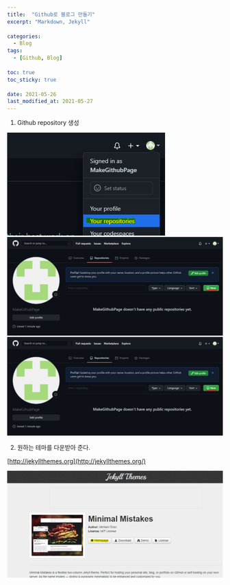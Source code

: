 ```yaml
---
title:  "Github로 블로그 만들기"
excerpt: "Markdown, Jekyll"

categories:
  - Blog
tags:
  - [Github, Blog]

toc: true
toc_sticky: true
 
date: 2021-05-26
last_modified_at: 2021-05-27
---
```


 1. Github repository 생성
  
![repository생성1](/assets/images/20210527_Posting/1.png)  
![repository생성2](/assets/images/20210527_Posting/2.png)  
![repository생성2](/assets/images/20210527_Posting/2.png)  

 2. 원하는 테마를 다운받아 준다.  
  
 [http://jekyllthemes.org](http://jekyllthemes.org/)  
  
![repository생성2](/assets/images/20210527_Posting/4.png)  